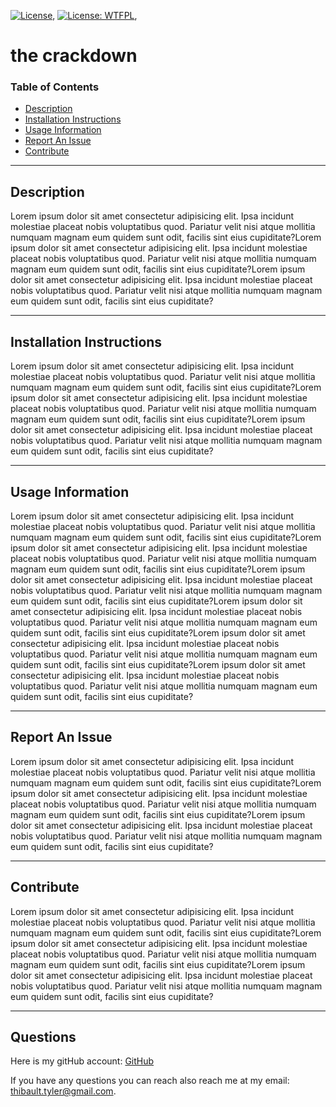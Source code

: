 [![License](https://img.shields.io/badge/License-Apache%202.0-blue.svg)](https://opensource.org/licenses/Apache-2.0), [![License: WTFPL](https://img.shields.io/badge/License-WTFPL-brightgreen.svg)](http://www.wtfpl.net/about/),

# the crackdown

### Table of Contents

-   [Description](#Description)
-   [Installation Instructions](#Installation-Instructions)
-   [Usage Information](#Usage-Information)
-   [Report An Issue](#Report-An-Issue)
-   [Contribute](#Contribute)

---

## Description

Lorem ipsum dolor sit amet consectetur adipisicing elit. Ipsa incidunt molestiae placeat nobis voluptatibus quod. Pariatur velit nisi atque mollitia numquam magnam eum quidem sunt odit, facilis sint eius cupiditate?Lorem ipsum dolor sit amet consectetur adipisicing elit. Ipsa incidunt molestiae placeat nobis voluptatibus quod. Pariatur velit nisi atque mollitia numquam magnam eum quidem sunt odit, facilis sint eius cupiditate?Lorem ipsum dolor sit amet consectetur adipisicing elit. Ipsa incidunt molestiae placeat nobis voluptatibus quod. Pariatur velit nisi atque mollitia numquam magnam eum quidem sunt odit, facilis sint eius cupiditate?

---

## Installation Instructions

Lorem ipsum dolor sit amet consectetur adipisicing elit. Ipsa incidunt molestiae placeat nobis voluptatibus quod. Pariatur velit nisi atque mollitia numquam magnam eum quidem sunt odit, facilis sint eius cupiditate?Lorem ipsum dolor sit amet consectetur adipisicing elit. Ipsa incidunt molestiae placeat nobis voluptatibus quod. Pariatur velit nisi atque mollitia numquam magnam eum quidem sunt odit, facilis sint eius cupiditate?Lorem ipsum dolor sit amet consectetur adipisicing elit. Ipsa incidunt molestiae placeat nobis voluptatibus quod. Pariatur velit nisi atque mollitia numquam magnam eum quidem sunt odit, facilis sint eius cupiditate?

---

## Usage Information

Lorem ipsum dolor sit amet consectetur adipisicing elit. Ipsa incidunt molestiae placeat nobis voluptatibus quod. Pariatur velit nisi atque mollitia numquam magnam eum quidem sunt odit, facilis sint eius cupiditate?Lorem ipsum dolor sit amet consectetur adipisicing elit. Ipsa incidunt molestiae placeat nobis voluptatibus quod. Pariatur velit nisi atque mollitia numquam magnam eum quidem sunt odit, facilis sint eius cupiditate?Lorem ipsum dolor sit amet consectetur adipisicing elit. Ipsa incidunt molestiae placeat nobis voluptatibus quod. Pariatur velit nisi atque mollitia numquam magnam eum quidem sunt odit, facilis sint eius cupiditate?Lorem ipsum dolor sit amet consectetur adipisicing elit. Ipsa incidunt molestiae placeat nobis voluptatibus quod. Pariatur velit nisi atque mollitia numquam magnam eum quidem sunt odit, facilis sint eius cupiditate?Lorem ipsum dolor sit amet consectetur adipisicing elit. Ipsa incidunt molestiae placeat nobis voluptatibus quod. Pariatur velit nisi atque mollitia numquam magnam eum quidem sunt odit, facilis sint eius cupiditate?Lorem ipsum dolor sit amet consectetur adipisicing elit. Ipsa incidunt molestiae placeat nobis voluptatibus quod. Pariatur velit nisi atque mollitia numquam magnam eum quidem sunt odit, facilis sint eius cupiditate?

---

## Report An Issue

Lorem ipsum dolor sit amet consectetur adipisicing elit. Ipsa incidunt molestiae placeat nobis voluptatibus quod. Pariatur velit nisi atque mollitia numquam magnam eum quidem sunt odit, facilis sint eius cupiditate?Lorem ipsum dolor sit amet consectetur adipisicing elit. Ipsa incidunt molestiae placeat nobis voluptatibus quod. Pariatur velit nisi atque mollitia numquam magnam eum quidem sunt odit, facilis sint eius cupiditate?Lorem ipsum dolor sit amet consectetur adipisicing elit. Ipsa incidunt molestiae placeat nobis voluptatibus quod. Pariatur velit nisi atque mollitia numquam magnam eum quidem sunt odit, facilis sint eius cupiditate?

---

## Contribute

Lorem ipsum dolor sit amet consectetur adipisicing elit. Ipsa incidunt molestiae placeat nobis voluptatibus quod. Pariatur velit nisi atque mollitia numquam magnam eum quidem sunt odit, facilis sint eius cupiditate?Lorem ipsum dolor sit amet consectetur adipisicing elit. Ipsa incidunt molestiae placeat nobis voluptatibus quod. Pariatur velit nisi atque mollitia numquam magnam eum quidem sunt odit, facilis sint eius cupiditate?Lorem ipsum dolor sit amet consectetur adipisicing elit. Ipsa incidunt molestiae placeat nobis voluptatibus quod. Pariatur velit nisi atque mollitia numquam magnam eum quidem sunt odit, facilis sint eius cupiditate?

---

## Questions

Here is my gitHub account: [GitHub](http://www.github.com/tbone8098)

If you have any questions you can reach also reach me at my email: thibault.tyler@gmail.com.
